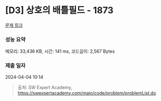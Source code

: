 # [D3] 상호의 배틀필드 - 1873 

[문제 링크](https://swexpertacademy.com/main/code/problem/problemDetail.do?contestProbId=AV5LyE7KD2ADFAXc) 

### 성능 요약

메모리: 33,436 KB, 시간: 141 ms, 코드길이: 2,567 Bytes

### 제출 일자

2024-04-04 10:14



> 출처: SW Expert Academy, https://swexpertacademy.com/main/code/problem/problemList.do